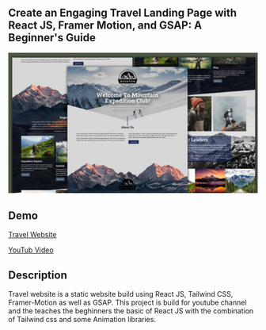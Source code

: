 ## Create an Engaging Travel Landing Page with React JS, Framer Motion, and GSAP: A Beginner's Guide

<img src="./public/animTravel.png" alt="bannerImg"/>

## Demo 
[Travel Website](https://travel-website12.netlify.app/)

[YouTub Video](https://youtu.be/KrMNf2DLX00)

## Description
Travel website is a static website build using React JS, Tailwind CSS, Framer-Motion as well as GSAP. This project is build for youtube channel and the teaches the beghinners the basic of React JS with the combination of Tailwind css and some Animation libraries.
